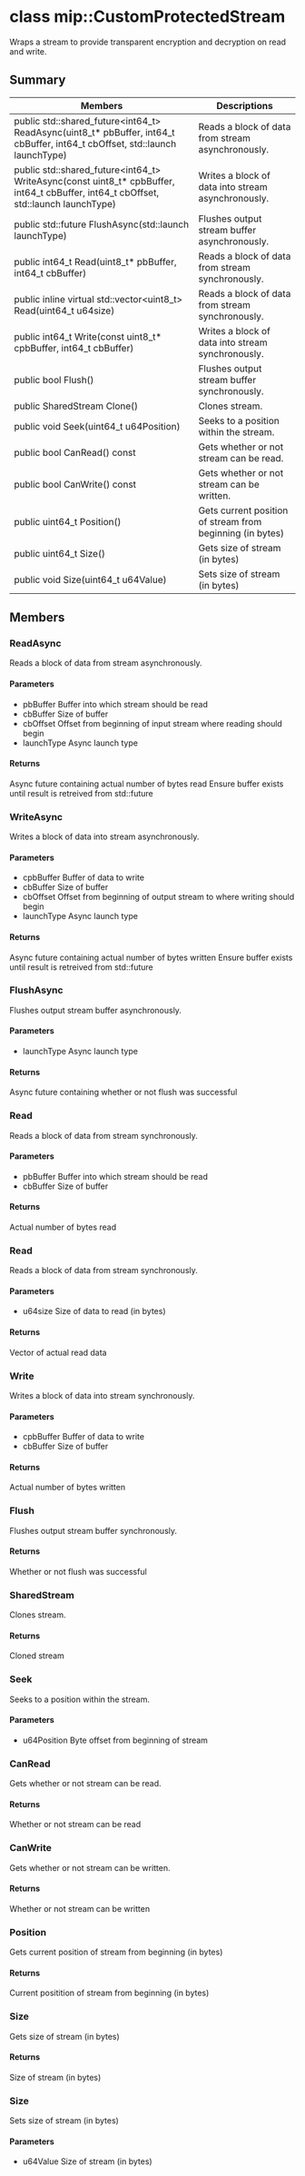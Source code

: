 # class mip::CustomProtectedStream 
Wraps a stream to provide transparent encryption and decryption on read and write.
  
## Summary
 Members                        | Descriptions                                
--------------------------------|---------------------------------------------
public std::shared_future<int64_t> ReadAsync(uint8_t* pbBuffer, int64_t cbBuffer, int64_t cbOffset, std::launch launchType)  |  Reads a block of data from stream asynchronously.
public std::shared_future<int64_t> WriteAsync(const uint8_t* cpbBuffer, int64_t cbBuffer, int64_t cbOffset, std::launch launchType)  |  Writes a block of data into stream asynchronously.
public std::future<bool> FlushAsync(std::launch launchType)  |  Flushes output stream buffer asynchronously.
public int64_t Read(uint8_t* pbBuffer, int64_t cbBuffer)  |  Reads a block of data from stream synchronously.
public inline virtual std::vector<uint8_t> Read(uint64_t u64size)  |  Reads a block of data from stream synchronously.
public int64_t Write(const uint8_t* cpbBuffer, int64_t cbBuffer)  |  Writes a block of data into stream synchronously.
public bool Flush()  |  Flushes output stream buffer synchronously.
public SharedStream Clone()  |  Clones stream.
public void Seek(uint64_t u64Position)  |  Seeks to a position within the stream.
public bool CanRead() const  |  Gets whether or not stream can be read.
public bool CanWrite() const  |  Gets whether or not stream can be written.
public uint64_t Position()  |  Gets current position of stream from beginning (in bytes)
public uint64_t Size()  |  Gets size of stream (in bytes)
public void Size(uint64_t u64Value)  |  Sets size of stream (in bytes)
  
## Members
  
### ReadAsync
Reads a block of data from stream asynchronously.
  
#### Parameters
* pbBuffer Buffer into which stream should be read 
* cbBuffer Size of buffer 
* cbOffset Offset from beginning of input stream where reading should begin 
* launchType Async launch type
  
#### Returns
Async future containing actual number of bytes read
Ensure buffer exists until result is retreived from std::future
  
### WriteAsync
Writes a block of data into stream asynchronously.
  
#### Parameters
* cpbBuffer Buffer of data to write 
* cbBuffer Size of buffer 
* cbOffset Offset from beginning of output stream to where writing should begin 
* launchType Async launch type
  
#### Returns
Async future containing actual number of bytes written
Ensure buffer exists until result is retreived from std::future
  
### FlushAsync
Flushes output stream buffer asynchronously.
  
#### Parameters
* launchType Async launch type
  
#### Returns
Async future containing whether or not flush was successful
  
### Read
Reads a block of data from stream synchronously.
  
#### Parameters
* pbBuffer Buffer into which stream should be read 
* cbBuffer Size of buffer
  
#### Returns
Actual number of bytes read
  
### Read
Reads a block of data from stream synchronously.
  
#### Parameters
* u64size Size of data to read (in bytes)
  
#### Returns
Vector of actual read data
  
### Write
Writes a block of data into stream synchronously.
  
#### Parameters
* cpbBuffer Buffer of data to write 
* cbBuffer Size of buffer
  
#### Returns
Actual number of bytes written
  
### Flush
Flushes output stream buffer synchronously.
  
#### Returns
Whether or not flush was successful
  
### SharedStream
Clones stream.
  
#### Returns
Cloned stream
  
### Seek
Seeks to a position within the stream.
  
#### Parameters
* u64Position Byte offset from beginning of stream
  
### CanRead
Gets whether or not stream can be read.
  
#### Returns
Whether or not stream can be read
  
### CanWrite
Gets whether or not stream can be written.
  
#### Returns
Whether or not stream can be written
  
### Position
Gets current position of stream from beginning (in bytes)
  
#### Returns
Current positition of stream from beginning (in bytes)
  
### Size
Gets size of stream (in bytes)
  
#### Returns
Size of stream (in bytes)
  
### Size
Sets size of stream (in bytes)
  
#### Parameters
* u64Value Size of stream (in bytes)